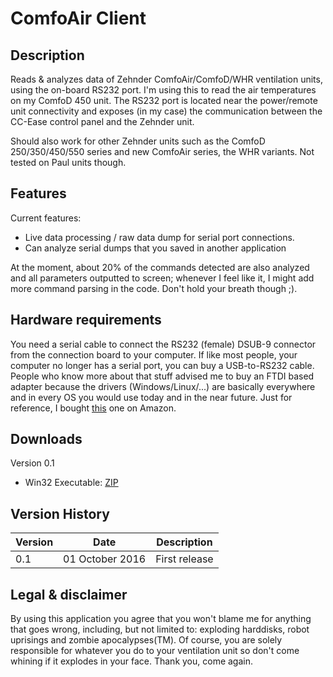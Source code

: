 # ComfoAir Client
## Description
Reads &amp; analyzes data of Zehnder ComfoAir/ComfoD/WHR ventilation units, using the on-board RS232 port. I'm using this to read the air  temperatures on my ComfoD 450 unit. The RS232 port is located near the power/remote unit connectivity and exposes (in my case) the communication between the CC-Ease control panel and the Zehnder unit.

Should also work for other Zehnder units such as the ComfoD 250/350/450/550 series and new ComfoAir series, the WHR variants. Not tested on Paul units though.

## Features
Current features:
 * Live data processing / raw data dump for serial port connections.
 * Can analyze serial dumps that you saved in another application

At the moment, about 20% of the commands detected are also analyzed and all parameters outputted to screen; whenever I feel like it, I might add more command parsing in the code. Don't hold your breath though ;).
 
## Hardware requirements
You need a serial cable to connect the RS232 (female) DSUB-9 connector from the connection board to your computer. If like most people, your computer no longer has a serial port, you can buy a USB-to-RS232 cable. People who know more about that stuff advised me to buy an FTDI based adapter because the drivers (Windows/Linux/...) are basically everywhere and in every OS you would use today and in the near future. Just for reference, I bought [this](https://www.amazon.de/dp/B01E0R8L90/) one on Amazon.

## Downloads
Version 0.1
 * Win32 Executable: [ZIP](https://github.com/jacobstim/comfoairclient/files/504331/20161001_ComfoAirClient.v0.1.zip)

## Version History

Version | Date | Description
------------ | ------------- | -------------
0.1 | 01 October 2016 | First release

## Legal & disclaimer

By using this application you agree that you won't blame me for anything that goes wrong, including, but not limited to: exploding harddisks, robot uprisings and zombie apocalypses(TM). Of course, you are solely responsible for whatever you do to your ventilation unit so don't come whining if it explodes in your face. Thank you, come again.
